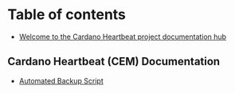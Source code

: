 # Table of contents

* [Welcome to the Cardano Heartbeat project documentation hub](README.md)



## Cardano Heartbeat (CEM) Documentation

* [Automated Backup Script](backup.md)